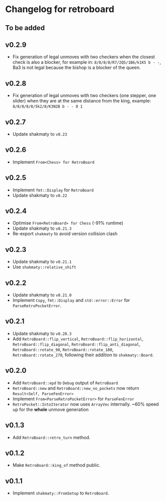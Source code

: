 # Changelog for retroboard

## To be added

## v0.2.9

- Fix generation of legal unmoves with two checkers when the closest check is also a blocker, for example in: `8/8/8/8/R7/2Q5/1B6/k1K5 b - -`, Ba3 is not legal because the bishop is a blocker of the queen.

## v0.2.8

- Fix generation of legal unmoves with two checkers (one stepper, one slider) when they are at the same distance from the king, example: `8/8/8/8/8/5k2/8/K3N2B b - - 0 1`

## v0.2.7

- Update shakmaty to `v0.23`

## v0.2.6

- Implement `From<Chess> for RetroBoard`

## v0.2.5

- Implement `fmt::Display` for `RetroBoard`
- Update shakmaty to `v0.22`

## v0.2.4

- Optimise `From<RetroBoard> for Chess` (-91% runtime)
- Update shakmaty to `v0.21.3`
- Re-export `shakmaty` to avoid version collision clash

## v0.2.3

- Update shakmaty to `v0.21.1`
- Use `shakmaty::relative_shift`

## v0.2.2

- Update shakmaty to `v0.21.0`
- Implement `Copy`, `fmt::Display` and `std::error::Error` for `ParseRetroPocketError`.

## v0.2.1

- Update shakmaty to `v0.20.3`
- Add `RetroBoard::flip_vertical`, `RetroBoard::flip_horizontal`, `RetroBoard::flip_diagonal`, `RetroBoard::flip_anti_diagonal`, `RetroBoard::rotate_90`, `RetroBoard::rotate_180`, `RetroBoard::rotate_270`, following their addition to `shakmaty::Board`.

## v0.2.0

- Add `RetroBoard::epd` to `Debug` output of `RetroBoard`
- `RetroBoard::new` and `RetroBoard::new_no_pockets` now return `Result<Self, ParseFenError>`
- Implement `From<ParseRetroPocketError>` for `ParseFenError`
- `RetroPocket::IntoIterator` now uses `ArrayVec` internally. \~60% speed up for the **whole** unmove generation

## v0.1.3

- Add `RetroBoard::retro_turn` method.

## v0.1.2

- Make `RetroBoard::king_of` method public.

## v0.1.1

- Implement `shakmaty::FromSetup` to `RetroBoard`.